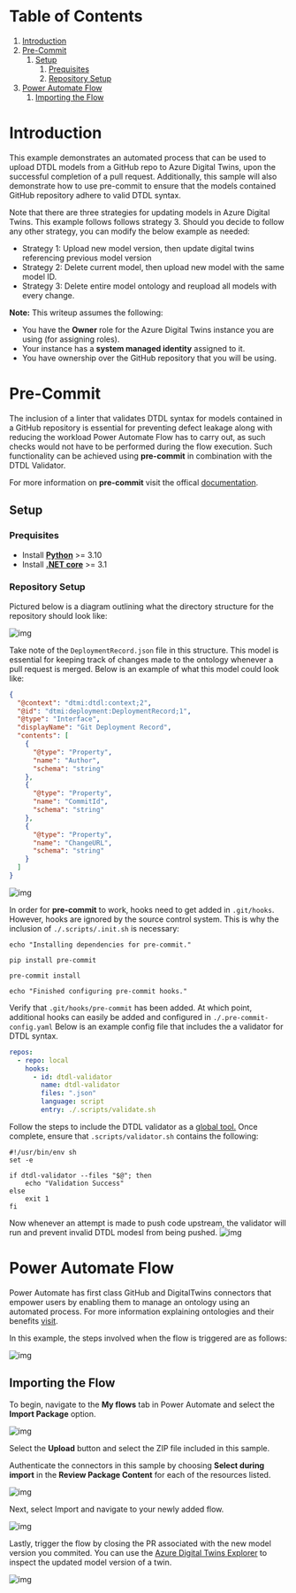 
# Table of Contents

1.  [Introduction](#org96b5ea3)
2.  [Pre-Commit](#orgaba53a1)
    1.  [Setup](#org670901f)
        1.  [Prequisites](#orgac15989)
        2.  [Repository Setup](#org0486423)
3.  [Power Automate Flow](#org28a1352)
    1.  [Importing the Flow](#orge1d12d9)



<a id="org96b5ea3"></a>

# Introduction

This example demonstrates an automated process that can be used to upload DTDL models from a GitHub repo to Azure Digital Twins, upon the successful completion of a pull request. Additionally, this sample will also demonstrate how to use pre-commit to ensure that the models contained GitHub repository adhere to valid DTDL syntax.

Note that there are three strategies for updating models in Azure Digital Twins. This example follows follows strategy 3. Should you decide to follow any other strategy, you can modify the below example as needed:

-   Strategy 1: Upload new model version, then update digital twins referencing previous model version
-   Strategy 2: Delete current model, then upload new model with the same model ID.
-   Strategy 3: Delete entire model ontology and reupload all models with every change.

**Note:** This writeup assumes the following:

-   You have the **Owner** role for the Azure Digital Twins instance you are using (for assigning roles).
-   Your instance has a **system managed identity** assigned to it.
-   You have ownership over the GitHub repository that you will be using.


<a id="orgaba53a1"></a>

# Pre-Commit

The inclusion of a linter that validates DTDL syntax for models contained in a GitHub repository is essential for preventing defect leakage along with reducing the workload Power Automate Flow has to carry out, as such checks would not have to be performed during the flow execution. Such functionality can be achieved using **pre-commit** in combination with the DTDL Validator.

For more information on **pre-commit** visit the offical [documentation](https://pre-commit.com/).


<a id="org670901f"></a>

## Setup


<a id="orgac15989"></a>

### Prequisites

-   Install [**Python**](https://www.python.org/downloads/) >= 3.10
-   Install [**.NET core**](https://dotnet.microsoft.com/en-us/download) >= 3.1


<a id="org0486423"></a>

### Repository Setup

Pictured below is a diagram outlining what the directory structure for the repository should look like:

![img](images/directory-tree.png)

Take note of the `DeploymentRecord.json` file in this structure. This model is essential for keeping track of changes made to the ontology whenever a pull request is merged. Below is an example of what this model could look like:
``` json
{
  "@context": "dtmi:dtdl:context;2",
  "@id": "dtmi:deployment:DeploymentRecord;1",
  "@type": "Interface",
  "displayName": "Git Deployment Record",
  "contents": [
    {
      "@type": "Property",
      "name": "Author",
      "schema": "string"
    },
    {
      "@type": "Property",
      "name": "CommitId",
      "schema": "string"
    },
    {
      "@type": "Property",
      "name": "ChangeURL",
      "schema": "string"
    }
  ]
}
```

![img](./images/deployment_record.png)

In order for **pre-commit** to work, hooks need to get added in `.git/hooks`. However, hooks are ignored by the source control system. This is why the inclusion of 
`./.scripts/.init.sh` is necessary:
``` shell
echo "Installing dependencies for pre-commit."
    
pip install pre-commit
    
pre-commit install
    
echo "Finished configuring pre-commit hooks."
 ```
Verify that `.git/hooks/pre-commit` has been added. At which point, additional hooks can easily be added and configured in `./.pre-commit-config.yaml` Below is an example config file that includes the a validator for DTDL syntax.
``` yaml
repos:
  - repo: local
    hooks:
      - id: dtdl-validator
        name: dtdl-validator
        files: ".json"
        language: script
        entry: ./.scripts/validate.sh

```
Follow the steps to include the DTDL validator as a [global tool.](https://github.com/Azure-Samples/DTDL-Validator)
Once complete, ensure that `.scripts/validator.sh` contains the following:
``` shell
#!/usr/bin/env sh
set -e
    
if dtdl-validator --files "$@"; then
    echo "Validation Success"
else
    exit 1
fi
```
Now whenever an attempt is made to push code upstream, the validator will run and prevent invalid DTDL modesl from being pushed.
![img](./images/pre-commit.png )


<a id="org28a1352"></a>

# Power Automate Flow

Power Automate has first class GitHub and DigitalTwins connectors that empower users by enabling them to manage an ontology using an automated process. For more information explaining ontologies and their benefits [visit](https://learn.microsoft.com/en-us/azure/digital-twins/concepts-ontologies).

In this example, the steps involved when the flow is triggered are as follows:

![img](images/sequence_diagram.png)


<a id="orge1d12d9"></a>

## Importing the Flow

To begin, navigate to the **My flows** tab in Power Automate and select the **Import Package** option.

![img](./images/upload_flow.png)

Select the **Upload** button and select the ZIP file included in this sample.

Authenticate the connectors in this sample by choosing **Select during import** in the **Review Package Content** for each of the resources listed.

![img](./images/import_connections.png)

Next, select Import and navigate to your newly added flow.

![img](./images/flow.png)

Lastly, trigger the flow by closing the PR associated with the new model version you commited. You can use the [Azure Digital Twins Explorer](https://explorer.digitaltwins.azure.net/) to inspect the updated model version of a twin.

![img](./images/twin_explorer.png)

